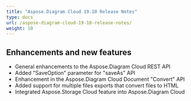 ```yaml
---
title: "Aspose.Diagram Cloud 19.10 Release Notes"
type: docs
url: /aspose-diagram-cloud-19-10-release-notes/
weight: 10
---
```


## **Enhancements and new features**
- General enhancements to the Aspose.Diagram Cloud REST API
- Added "SaveOption" parameter for "saveAs" API
- Enhancement in the Aspose.Diagram Cloud Document "Convert" API
- Added support for multiple files exports that convert files to HTML
- Integrated Aspose.Storage Cloud feature into Aspose.Diagram Cloud
